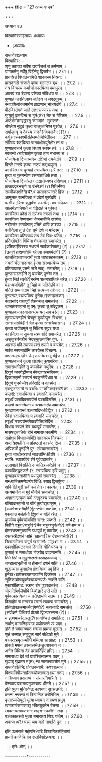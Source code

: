 +++
title = "27 अध्यायः २७"

+++





अध्यायः २७  


विश्वामित्रसंहितायाः अध्यायाः  

- [अध्यायः



























सप्तविंशोऽध्याय:  
विश्वामित्र:--  
शृणु काश्यप सर्वेषां प्रायश्चित्तं च कर्मणाम् ।  
यागकर्मसु सर्वेषु विहीनेषु द्विजर्षभ ।। 27.1 ।।  
प्रायश्रित्तं विधातव्यमिति शास्त्रस्य निश्रय: ।  
प्रासदनाशे संजाते कृत्वा बालालयं बुध: ।। 27.2 ।।  
तत्र विन्यस्य कर्मार्चां कारयित्वा यथापुरम् ।  
आलयं तत्र देवस्य प्रतिष्ठां संविधाय च ।। 27.3 ।।  
पुण्याहं कारयित्वाथ संप्रोक्ष्य च जगद्गुरुम् ।  
स्नापयित्वोक्तमार्गेण ब्राह्मणान् भोजयेदपि ।। 27.4 ।।  
पीठविश्लेषणे जाते लाक्षासज्जरसं तथा ।  
गुग्मुलुं कुरुविन्दं च गुलं(डं?) तैलं च गैरिकम् ।। 27.5 ।।  
अष्टभागाभिवृद्धैस्तु क्रमादेभि: सुवेष्टितै: ।  
संश्लेष्य सुट्टढं कृत्वा वालुकाभिश्च पूरयेत् ।। 27.6 ।।  
सर्वाङ्गषु च देवस्य चन्दनै\[र्नवपन्तकै: \](?) ।  
कर्पूरगारुकाश्मीरहिमाम्भोमिश्रितैर्द्विज ।। 27.7 ।।  
संलिप्य वेष्टयित्वा च नवक्षौमयुते(गे?)न च ।  
पुण्याहवाचनं कृत्वा विधाय स्नपनं हरे: ।। 27.8 ।।  
स्वतन्त्रे ?चेद्दिशाहोमं कृत्वा होमं सभाज्य च ।  
भोजयित्वा द्विजाग्र्यांश्च दक्षिणां दापयेदपि ।। 27.9 ।।  
विन्ष्टे मण्टपे कृत्वा मण्टपं तद्यथापूरम् ।  
कारयित्वा च पुण्याहं स्त्रापयित्वा हरिं तत: ।। 27.10 ।।  
हुत्वा च मूलमन्त्रेण शतमष्टाधिकं तथा ।  
भोजयित्वा द्विजांस्तत्र दद्यात्तेभ्यश्च दक्षिणाम् ।। 27.11 ।।  
प्रासादद्वारभङ्गे वा संभवेऽयं (?) विधिर्भवेत् ।  
सल्मीकदर्शनेनै(चै?)व प्रासादस्यान्तरे द्विज ।। 27.12 ।।  
आमूलात् खनयित्वा तं प्रदेशं पूरयेदपि ।  
वल्मीकमृदिभ: शुद्धाभि: कारयेत् स्त्रपनादिकम् ।। 27.13 ।।  
आलयेऽशनिपाते च वह्लिदाहे च पूर्ववत् ।  
कारयित्वा प्रदेशं तं संप्रोक्ष्य स्त्रपनं तथा ।। 27.14 ।।  
कारयित्वा वैष्णवानां भोजनादीनि दापयेत् ।  
नदीस्त्रेत:समावेगात् पतिते धाम्रि काश्यप ।। 27.15 ।।  
वर्जयित्वा तु तं देशं शुभे देशे च मन्दिरम् ।  
कारयित्वा प्रतिष्ठाप्य तत्र देवं श्रिय: पतिम् ।। 27.16 ।।  
प्रतिष्ठोक्तेन विधिना शेषमन्यत् समाचरेत् ।  
\[प्रतिष्ठाहीबेरस्य स्थापनं सार्वकालिकम्\] (?) ।। 27.17 ।।  
\[तत्पूर्वं ब्राह्मणविधिं गृहीत्वा स्थापयेदपि\] (?) ।  
कालतिपातशान्त्यर्थं हुत्वा चाष्टसहस्त्रकम् ।। 27.18 ।।  
नयनोन्मीलनादन्यत् कृत्वा संस्थापयेच्च तम् ।  
प्रतिमायास्तु पतने जाते सद्य: समाचरेत् ।। 27.19 ।।  
कुण्डमण्डलहीने तु कारयेत् पुनरेव तत् ।  
हुत्वा जितं त(ते?)मन्त्रेण शतमष्टाधिकं चरेत् ।। 27.20 ।।  
महाध्वजविहीने तु चिह्लो वा पतितेऽपि वा ।  
पतितं सम्यगादाय चिह्लं संत्यज्य देशिक: ।। 27.21़ ।।  
पुनरन्यत् स्थापयित्वा हुनेद(?)ष्टमहस्रकम् ।  
स्त्रपनादि यथापूर्वं शेषमन्यत् समाचरेत् ।। 27.22 ।।  
ध्वजतोरणहानौ तु पनु: कृत्वा तु तद्द्विकम् ।  
पुण्याहवाचनस्त्रानप्रभृत्यन्यत् समाचरेत् ।। 27.23 ।।  
शूलस्थापनहीनं चेच्दूलं कुर्यात्पुन: स्थिरम् ।  
सत्नन्यासविहीनं चेत् कृत्वा रत्नाधिवासनम् ।। 27.24 ।।  
कृत्वा च पीठमूले तु निक्षिप्य सुट्टढं यथा ।  
कारयित्वा च सुधया स्त्रपनादि समाचरेत् ।। 27.25 ।।  
अङ्कुरार्पणहीनं चेदङ्कुरानर्पयेत् पुन: ।  
अप्ररूढं यदि त्याज्यं रक्तं श्यामे च वापयेत् ।। 27.26 ।।  
सर्वत्र स्त्रपनादीनि कारयेच्च विचक्षण: ।  
अष्टमङ्गलहीनं चेत् कारयित्वा पुनर्द्विज ।। 27.27 ।।  
पुण्याहवाचनं कृत्वा प्रोक्षयेत् कुशयरिणा ।  
समाराधनीहीने तु कालमेंकं मधुद्विष: ।। 27.28 ।।  
द्विगुणं कारयेद्धीमान् नैवेद्यावाहनादिकम् ।  
द्विकालहानौ स्त्रपनं नवकुम्भैर्विधाय च ।। 27.29 ।।  
द्विगुणं पूजयेच्चैव हविरादि च कारयेत् ।  
एकपूजनहानौ च दशभि: सप्तभिश्श(श्च?)तम् ।। 27.30 ।।  
कलशै: स्त्रापयित्वा च हवनादि मामाचरेत् ।  
तदूर्ध्वं पञ्चदिवसपर्यन्तं पञ्चविंशतिम् ।। 27.31 ।।  
कलशं स्थापयित्वा च स्त्रपनादीन् समाचरेत् ।  
पुनर्दशाहपर्यन्तं पञ्चाशदिभर्धटैर्द्विज ।। 27.32 ।।  
देवेशं स्त्रापयित्वा च हवनादि समाचरेत् ।  
तदूर्ध्वं मासपर्यन्तमेकाशीतिघटैर्द्विज ।। 27.33 ।।  
विधाय स्त्रपनं शेषं यथापूर्वं समाचरेत् ।  
मासषट्काधिके हीने समाराधनकर्मणि ।। 27.34 ।।  
संप्रोक्षणं विधातव्यमिति शास्त्रस्य निश्चय: ।  
अब्दत्रिद्वयहीने च प्रतिष्ठतां कारयेद् द्विज ।। 27.35 ।।  
अग्रिकार्ये पुनहीने पुन: संस्कारमाचरेत् ।  
हुत्वा चाष्टोत्तरशतं व्याहृतीभिर्धटैरपि ।। 27.36 ।।  
नवभि: स्त्रापयेद्देवं शेषं पूर्ववदाचरेत् ।  
उत्सवाग्रौ विराहिते सन्धातिक्रमणेऽपि च ।। 27.37 ।।  
पञ्चविंशद्धटजलै:(?) स्त्रापयित्वा हरिं प्रभुम् ।  
पुण्याहवाचनादीनि यथापूवां समाचरेत् ।। 27.38 ।।  
सन्ध्यातिक्रमणेऽप्येष विधि: स्याद् द्विजपुंगव ।  
अविनीते गुरौ सर्वं कर्म तेन न कारयेत् ।। 27.39 ।।  
अन्यमानीय च गुरं मीचीनं समाचरेत् ।  
अज्ञानाद्यत्कृतं कर्म तद्गुरुश्च समाचरेत् ।। 27.40 ।।  
बलिप्रदानहानौ च बलिं कुर्याद्यथापुरम् ।  
\[अष्टोत्तरशतैर्होमै\[र्मूलमन्त्रेण कारयेत् ।। 27.41 ।।  
एककालं बलेर्हानौ द्विगुणं च बलिं हरेत् ।  
कुर्याच्च पूर्ववच्छेषमिति सन्त: प्रचक्षते ।। 27.42 ।।  
विहीने स्त्रुक्?स्त्रुवे(?)चैव स्त्रुक्स्त्रुवं(वौ?) प्रविधाय च ।  
होमस्त्रपनमुख्यानि यथापूर्वं तु कारयेत् ।। 27.43 ।।  
रक्तस्त्रीदर्शने धाम्रि \[खात्वा(?)तं देशमावसे:\](?) ।  
सिकताभिश्च संपूर्य पञ्चगव्यै: समुरक्ष्य च ।। 27.44 ।।  
एकाशीतिघटस्त्रानं दिनानि त्रीणि पञ्च च ।  
पुण्याहं च समाधोष्य भोजयेद् ब्राह्मणानति ।। 27.45 ।।  
दिने दिने च जुहुयादष्टोत्तरसहस्त्रकम् ।  
चण्डालप्रभृतीनां च हीनानां दर्शने सति ।। 27.46 ।।  
शुद्धाम्भसा कुशाग्रेण प्रोक्षयित्वा प्रभुं द्विज ।  
हुनेद(?)ष्टोत्तरशतमष्टार्णेन द्विजोत्तम ।। 27.47 ।।  
सूतिकाशौचयुक्तैश्चाप्यन्त्यजै: स्पर्शने सति ।  
एकाशीतिघट: स्त्राप्य शेषं पूर्ववदाचरेत् ।। 27.48 ।।  
चोरादिभिर्गलैर्वापि बिम्बोद्धारे कृते सति ।  
पूर्ववत्कारयित्वा च प्रतिष्ठामपि सत्तम ।। 27.49 ।।  
दिशाहोमं च मन्त्रस्य स्त्रानं त्यक्त्वा समाचरेत् ।  
प्रतिष्ठोक्तक्रमाच्चैव(मेर्णवे?) स्त्रपनादि समचरेत् ।। 27.50 ।।  
\[संप्रोक्षणे विधिरयं प्रोक्तो द्विजवरात्मज (?)\] ।  
य इत्थमाचरेद्यस्तु(?) प्रायश्चित्तं समाहित: ।। 27.51 ।।  
सर्वान् कामानिहावाप्य प्राप्रोत्यन्ते परं पदम् ।  
इति ते सर्वमाख्यातं यन्मया ब्रह्मणो मुखात् ।। 27.52 ।।  
श्रुतं तस्मात् समुद्धृत्य सारं संक्षेपतो मुने ।  
पञ्चरात्रामृताम्भोधिं मथित्वा सासंग्रह: ।। 27.53 ।।  
प्रोक्तो मयायं तस्मात्त्वमेतच्छ्रुत्वावधार्य च ।  
अनेन विधिना देवं प्रपन्नार्तिहरं हरिम् ।। 27.54 ।।  
समाराधय देवं त्वं प्रायश्चित्तात्मन: पदम् ।  
गुह्माद् गुह्मतमं म(त?)न्त्रं सारात्सारतीरं मुने ।। 27.55 ।।  
सप्तविंशतिभि: प्रोक्तमध्यायै: कश्यपात्मज ।  
विश्चामित्रीयनाम्रैतन्मयोक्तत्वात् प्रथां गतम् ।। 27.56 ।।  
नाशिष्याय प्रदातव्यं न संसारनिवासिने ।  
वैष्णवाय प्रदातव्यमुपसन्नाय धीमते ।। 27.57 ।।  
इति श्रुत्वा मुनिश्वेष्ठ: काश्यप: सुप्रसन्नधी: ।  
प्रणम्य भगवन्तं तं विश्वामित्रं तपोनिधिम् ।। 27.58 ।।  
कृताञ्जलिपुटो भूत्वा ध्यायन् नारायणं प्रभुम् ।  
खमाश्रमं समासाद्य भक्तियुक्तेन चेतसा ।। 27.59 ।।  
त्यक्तन्यसर्वव्यासंग: वाङ्मन:कर्मभि: सदा ।  
पञ्चकालरतो भूत्वा समाराध्य श्रिय: पतिम् ।। 27.60 ।।  
अवाप्य (प?) परमं धाम यतो नावर्तते पुन: ।।  
  
इति पञ्चरात्रे महोपनि?षदि विश्वामित्रसंहितायां  
प्रायश्चित्तविधिर्नाम सप्तविंशोऽध्याय: ।।  
  
।। हरि: ओम् ।।  
  
  
-----------\*-----------  
  
